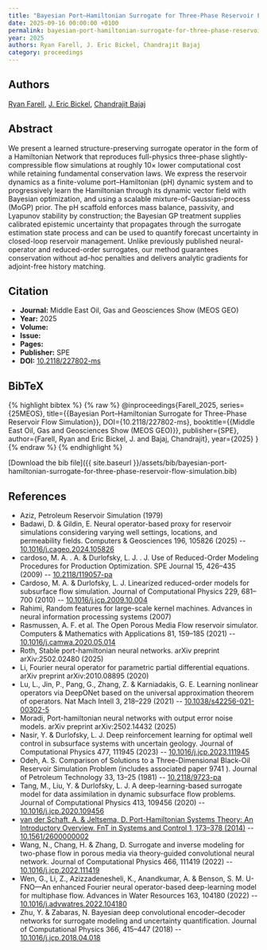```yaml
---
title: "Bayesian Port–Hamiltonian Surrogate for Three-Phase Reservoir Flow Simulation"
date: 2025-09-16 00:00:00 +0100
permalink: bayesian-port-hamiltonian-surrogate-for-three-phase-reservoir-flow-simulation
year: 2025
authors: Ryan Farell, J. Eric Bickel, Chandrajit Bajaj
category: proceedings
---
```

 
## Authors
[Ryan Farell](authors/ryan-farell), [J. Eric Bickel](authors/j-eric-bickel), [Chandrajit Bajaj](authors/chandrajit-bajaj)
 
## Abstract
 We present a learned structure-preserving surrogate operator in the form of a Hamiltonian Network that reproduces full-physics three-phase slightly-compressible flow simulations at roughly 10× lower computational cost while retaining fundamental conservation laws. We express the reservoir dynamics as a finite-volume port–Hamiltonian (pH) dynamic system and to progressively learn the Hamiltonian through its dynamic vector field with Bayesian optimization, and using a scalable mixture-of-Gaussian-process (MoGP) prior. The pH scaffold enforces mass balance, passivity, and Lyapunov stability by construction; the Bayesian GP treatment supplies calibrated epistemic uncertainty that propagates through the surrogate estimation state process and can be used to quantify forecast uncertainty in closed-loop reservoir management. Unlike previously published neural-operator and reduced-order surrogates, our method guarantees conservation without ad-hoc penalties and delivers analytic gradients for adjoint-free history matching.
 
## Citation
- **Journal:** Middle East Oil, Gas and Geosciences Show (MEOS GEO)
- **Year:** 2025
- **Volume:** 
- **Issue:** 
- **Pages:** 
- **Publisher:** SPE
- **DOI:** [10.2118/227802-ms](https://doi.org/10.2118/227802-ms)
 
## BibTeX
{% highlight bibtex %}
{% raw %}
@inproceedings{Farell_2025,
  series={25MEOS},
  title={{Bayesian Port–Hamiltonian Surrogate for Three-Phase Reservoir Flow Simulation}},
  DOI={10.2118/227802-ms},
  booktitle={{Middle East Oil, Gas and Geosciences Show (MEOS GEO)}},
  publisher={SPE},
  author={Farell, Ryan and Eric Bickel, J. and Bajaj, Chandrajit},
  year={2025}
}
{% endraw %}
{% endhighlight %}
 
[Download the bib file]({{ site.baseurl }}/assets/bib/bayesian-port-hamiltonian-surrogate-for-three-phase-reservoir-flow-simulation.bib)
 
## References
- Aziz, Petroleum Reservoir Simulation (1979)
- Badawi, D. & Gildin, E. Neural operator-based proxy for reservoir simulations considering varying well settings, locations, and permeability fields. Computers &amp; Geosciences 196, 105826 (2025) -- [10.1016/j.cageo.2024.105826](https://doi.org/10.1016/j.cageo.2024.105826)
- cardoso, M. A. . A. & Durlofsky, L. J. . J. Use of Reduced-Order Modeling Procedures for Production Optimization. SPE Journal 15, 426–435 (2009) -- [10.2118/119057-pa](https://doi.org/10.2118/119057-pa)
- Cardoso, M. A. & Durlofsky, L. J. Linearized reduced-order models for subsurface flow simulation. Journal of Computational Physics 229, 681–700 (2010) -- [10.1016/j.jcp.2009.10.004](https://doi.org/10.1016/j.jcp.2009.10.004)
- Rahimi, Random features for large-scale kernel machines. Advances in neural information processing systems (2007)
- Rasmussen, A. F. et al. The Open Porous Media Flow reservoir simulator. Computers &amp; Mathematics with Applications 81, 159–185 (2021) -- [10.1016/j.camwa.2020.05.014](https://doi.org/10.1016/j.camwa.2020.05.014)
- Roth, Stable port-hamiltonian neural networks. arXiv preprint arXiv:2502.02480 (2025)
- Li, Fourier neural operator for parametric partial differential equations. arXiv preprint arXiv:2010.08895 (2020)
- Lu, L., Jin, P., Pang, G., Zhang, Z. & Karniadakis, G. E. Learning nonlinear operators via DeepONet based on the universal approximation theorem of operators. Nat Mach Intell 3, 218–229 (2021) -- [10.1038/s42256-021-00302-5](https://doi.org/10.1038/s42256-021-00302-5)
- Moradi, Port-hamiltonian neural networks with output error noise models. arXiv preprint arXiv:2502.14432 (2025)
- Nasir, Y. & Durlofsky, L. J. Deep reinforcement learning for optimal well control in subsurface systems with uncertain geology. Journal of Computational Physics 477, 111945 (2023) -- [10.1016/j.jcp.2023.111945](https://doi.org/10.1016/j.jcp.2023.111945)
- Odeh, A. S. Comparison of Solutions to a Three-Dimensional Black-Oil Reservoir Simulation Problem (includes associated paper 9741 ). Journal of Petroleum Technology 33, 13–25 (1981) -- [10.2118/9723-pa](https://doi.org/10.2118/9723-pa)
- Tang, M., Liu, Y. & Durlofsky, L. J. A deep-learning-based surrogate model for data assimilation in dynamic subsurface flow problems. Journal of Computational Physics 413, 109456 (2020) -- [10.1016/j.jcp.2020.109456](https://doi.org/10.1016/j.jcp.2020.109456)
- [van der Schaft, A. & Jeltsema, D. Port-Hamiltonian Systems Theory: An Introductory Overview. FnT in Systems and Control 1, 173–378 (2014)](port-hamiltonian-systems-theory-an-introductory-overview) -- [10.1561/2600000002](https://doi.org/10.1561/2600000002)
- Wang, N., Chang, H. & Zhang, D. Surrogate and inverse modeling for two-phase flow in porous media via theory-guided convolutional neural network. Journal of Computational Physics 466, 111419 (2022) -- [10.1016/j.jcp.2022.111419](https://doi.org/10.1016/j.jcp.2022.111419)
- Wen, G., Li, Z., Azizzadenesheli, K., Anandkumar, A. & Benson, S. M. U-FNO—An enhanced Fourier neural operator-based deep-learning model for multiphase flow. Advances in Water Resources 163, 104180 (2022) -- [10.1016/j.advwatres.2022.104180](https://doi.org/10.1016/j.advwatres.2022.104180)
- Zhu, Y. & Zabaras, N. Bayesian deep convolutional encoder–decoder networks for surrogate modeling and uncertainty quantification. Journal of Computational Physics 366, 415–447 (2018) -- [10.1016/j.jcp.2018.04.018](https://doi.org/10.1016/j.jcp.2018.04.018)

